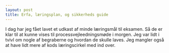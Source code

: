 ```yaml
---
layout: post
title: Erfa, læringsplan, og sikkerheds guide
---
```


I dag har jeg fået lavet et udkast af minde læringsmål til eksamen.
Så de er klar til at kunne vises til processvejleedningsmøde i morgen. 
Jeg var lidt i tvivl om nogle af begraberne og hvordan de skulle laves. 
Jeg mangler også at have lidt mere af kods læringscirkel med ind over. 
